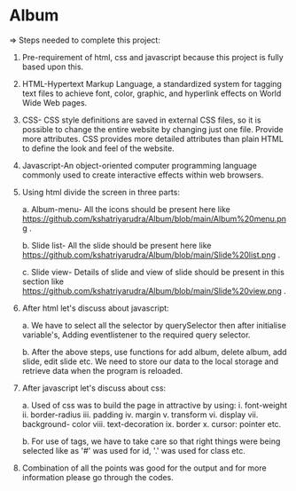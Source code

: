 # Album

=> Steps needed to complete this project:

1. Pre-requirement of html, css and javascript because this project is fully based upon this.

2. HTML-Hypertext Markup Language, a standardized system for tagging text files to achieve font, color, graphic, and hyperlink effects on World Wide Web pages.

3. CSS- CSS style definitions are saved in external CSS files, so it is possible to change the entire website by changing just one file.
  Provide more attributes. CSS provides more detailed attributes than plain HTML to define the look and feel of the website.
 
4. Javascript-An object-oriented computer programming language commonly used to create interactive effects within web browsers.

5. Using html divide the screen in three parts:
   
   a. Album-menu- All the icons should be present here like https://github.com/kshatriyarudra/Album/blob/main/Album%20menu.png .
   
   b. Slide list- All the slide should be present here like https://github.com/kshatriyarudra/Album/blob/main/Slide%20list.png .
   
   c. Slide view- Details of slide and view of slide should be present in this section like https://github.com/kshatriyarudra/Album/blob/main/Slide%20view.png .
   
6. After html let's discuss about javascript:

   a. We have to select all the selector by querySelector then after initialise variable's, Adding eventlistener to the required query selector.
   
   b. After the above steps, use functions for add album, delete album, add slide, edit slide etc. We need to store our data to the local storage and retrieve data           when the program is reloaded.
7. After javascript let's discuss about css:

   a. Used of css was to build the page in attractive by using: i. font-weight ii. border-radius iii. padding iv. margin v. transform vi. display vii. background-           color viii. text-decoration ix. border x. cursor: pointer etc.
   
   b. For use of tags, we have to take care so that right things were being selected like as '#' was used for id, '.' was used for class etc.
  
8. Combination of all the points was good for the output and for more information please go through the codes.
